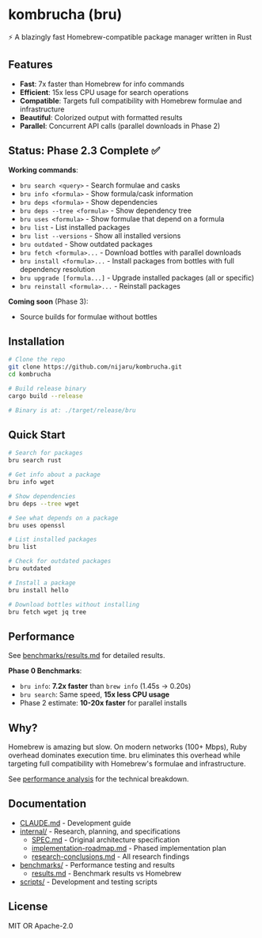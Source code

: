 # kombrucha (bru)

⚡ A blazingly fast Homebrew-compatible package manager written in Rust

## Features

- **Fast**: 7x faster than Homebrew for info commands
- **Efficient**: 15x less CPU usage for search operations
- **Compatible**: Targets full compatibility with Homebrew formulae and infrastructure
- **Beautiful**: Colorized output with formatted results
- **Parallel**: Concurrent API calls (parallel downloads in Phase 2)

## Status: Phase 2.3 Complete ✅

**Working commands**:
- `bru search <query>` - Search formulae and casks
- `bru info <formula>` - Show formula/cask information
- `bru deps <formula>` - Show dependencies
- `bru deps --tree <formula>` - Show dependency tree
- `bru uses <formula>` - Show formulae that depend on a formula
- `bru list` - List installed packages
- `bru list --versions` - Show all installed versions
- `bru outdated` - Show outdated packages
- `bru fetch <formula>...` - Download bottles with parallel downloads
- `bru install <formula>...` - Install packages from bottles with full dependency resolution
- `bru upgrade [formula...]` - Upgrade installed packages (all or specific)
- `bru reinstall <formula>...` - Reinstall packages

**Coming soon** (Phase 3):
- Source builds for formulae without bottles

## Installation

```bash
# Clone the repo
git clone https://github.com/nijaru/kombrucha.git
cd kombrucha

# Build release binary
cargo build --release

# Binary is at: ./target/release/bru
```

## Quick Start

```bash
# Search for packages
bru search rust

# Get info about a package
bru info wget

# Show dependencies
bru deps --tree wget

# See what depends on a package
bru uses openssl

# List installed packages
bru list

# Check for outdated packages
bru outdated

# Install a package
bru install hello

# Download bottles without installing
bru fetch wget jq tree
```

## Performance

See [benchmarks/results.md](benchmarks/results.md) for detailed results.

**Phase 0 Benchmarks**:
- `bru info`: **7.2x faster** than `brew info` (1.45s → 0.20s)
- `bru search`: Same speed, **15x less CPU usage**
- Phase 2 estimate: **10-20x faster** for parallel installs

## Why?

Homebrew is amazing but slow. On modern networks (100+ Mbps), Ruby overhead dominates execution time. bru eliminates this overhead while targeting full compatibility with Homebrew's formulae and infrastructure.

See [performance analysis](internal/performance-analysis.md) for the technical breakdown.

## Documentation

- [CLAUDE.md](CLAUDE.md) - Development guide
- [internal/](internal/) - Research, planning, and specifications
  - [SPEC.md](internal/SPEC.md) - Original architecture specification
  - [implementation-roadmap.md](internal/implementation-roadmap.md) - Phased implementation plan
  - [research-conclusions.md](internal/research-conclusions.md) - All research findings
- [benchmarks/](benchmarks/) - Performance testing and results
  - [results.md](benchmarks/results.md) - Benchmark results vs Homebrew
- [scripts/](scripts/) - Development and testing scripts

## License

MIT OR Apache-2.0